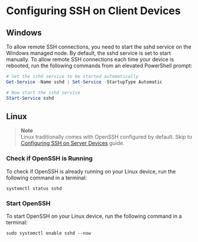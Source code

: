 # Configuring SSH on Client Devices

## Windows

To allow remote SSH connections, you need to start the sshd service on the Windows managed node.
By default, the sshd service is set to start manually.
To allow remote SSH connections each time your device is rebooted, run the following commands from an elevated PowerShell prompt:

```powershell
# Set the sshd service to be started automatically
Get-Service -Name sshd | Set-Service -StartupType Automatic

# Now start the sshd service
Start-Service sshd
```

## Linux

> **Note**\
> Linux traditionally comes with OpenSSH configured by default.
> Skip to [Configuring SSH on Server Devices](server-ssh.md#linux) guide.

### Check if OpenSSH is Running

To check if OpenSSH is already running on your Linux device, run the following command in a terminal:

```shell
systemctl status sshd
```

### Start OpenSSH

To start OpenSSH on your Linux device, run the following command in a terminal:

```shell
sudo systemctl enable sshd --now
```